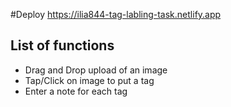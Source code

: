 #Deploy
<https://ilia844-tag-labling-task.netlify.app>

## List of functions
- Drag and Drop upload of an image
- Tap/Click on image to put a tag
- Enter a note for each tag
